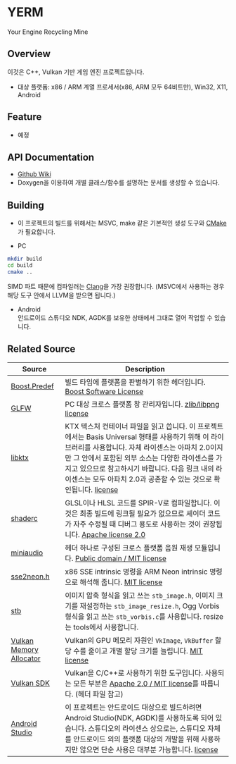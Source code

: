 # YERM
Your Engine Recycling Mine


## Overview
이것은 C++, Vulkan 기반 게임 엔진 프로젝트입니다.
* 대상 플랫폼: x86 / ARM 계열 프로세서(x86, ARM 모두 64비트만), Win32, X11, Android

## Feature
* 예정

## API Documentation
* [Github Wiki](https://github.com/onart/YERM/wiki)
* Doxygen을 이용하여 개별 클래스/함수를 설명하는 문서를 생성할 수 있습니다.

## Building
* 이 프로젝트의 빌드를 위해서는 MSVC, make 같은 기본적인 생성 도구와 [CMake](https://cmake.org/download/)가 필요합니다.

* PC
```bash
mkdir build
cd build
cmake ..
```
SIMD 파트 때문에 컴파일러는 [Clang](https://github.com/llvm/llvm-project/releases/tag/llvmorg-15.0.6)을 가장 권장합니다. (MSVC에서 사용하는 경우 해당 도구 안에서 LLVM을 받으면 됩니다.)

* Android\
안드로이드 스튜디오 NDK, AGDK를 보유한 상태에서 그대로 열어 작업할 수 있습니다.


## Related Source
Source | Description
---- | ----
[Boost.Predef](https://www.boost.org/doc/libs/1_73_0/libs/predef/doc/index.html) | 빌드 타임에 플랫폼을 판별하기 위한 헤더입니다. [Boost Software License](https://www.boost.org/LICENSE_1_0.txt)
[GLFW](https://www.glfw.org/) | PC 대상 크로스 플랫폼 창 관리자입니다. [zlib/libpng license](https://www.glfw.org/license)
[libktx](https://github.com/KhronosGroup/KTX-Software) | KTX 텍스처 컨테이너 파일을 읽고 씁니다. 이 프로젝트에서는 Basis Universal 형태를 사용하기 위해 이 라이브러리를 사용합니다. 자체 라이센스는 아파치 2.0이지만 그 안에서 포함된 외부 소스는 다양한 라이센스를 가지고 있으므로 참고하시기 바랍니다. 다음 링크 내의 라이센스는 모두 아파치 2.0과 공존할 수 있는 것으로 확인됩니다. [license](https://github.com/KhronosGroup/KTX-Software/tree/master/LICENSES)
[shaderc](https://github.com/google/shaderc) | GLSL이나 HLSL 코드를 SPIR-V로 컴파일합니다. 이것은 최종 빌드에 링크될 필요가 없으므로 셰이더 코드가 자주 수정될 때 디버그 용도로 사용하는 것이 권장됩니다. [Apache license 2.0](https://github.com/google/shaderc/blob/main/LICENSE)
[miniaudio](https://github.com/mackron/miniaudio) | 헤더 하나로 구성된 크로스 플랫폼 음원 재생 모듈입니다. [Public domain / MIT license](https://github.com/mackron/miniaudio/blob/master/LICENSE)
[sse2neon.h](https://github.com/DLTcollab/sse2neon) | x86 SSE intrinsic 명령을 ARM Neon intrinsic 명령으로 해석해 줍니다. [MIT license](https://github.com/DLTcollab/sse2neon/blob/master/LICENSE)
[stb](https://github.com/nothings/stb) | 이미지 압축 형식을 읽고 쓰는 `stb_image.h`, 이미지 크기를 재설정하는 `stb_image_resize.h`, Ogg Vorbis 형식을 읽고 쓰는 `stb_vorbis.c`를 사용합니다. resize는 tools에서 사용합니다.
[Vulkan Memory Allocator](https://github.com/GPUOpen-LibrariesAndSDKs/VulkanMemoryAllocator) | Vulkan의 GPU 메모리 자원인 `VkImage`, `VkBuffer` 할당 수를 줄이고 개별 할당 크기를 늘립니다. [MIT license](https://github.com/GPUOpen-LibrariesAndSDKs/VulkanMemoryAllocator/blob/master/LICENSE.txt)
[Vulkan SDK](https://vulkan.lunarg.com/) | Vulkan을 C/C++로 사용하기 위한 도구입니다. 사용되는 모든 부분은 [Apache 2.0 / MIT license](https://vulkan.lunarg.com/license/)를 따릅니다. (헤더 파일 참고)
[Android Studio](https://developer.android.com/studio/) | 이 프로젝트는 안드로이드 대상으로 빌드하려면 Android Studio(NDK, AGDK)를 사용하도록 되어 있습니다. 스튜디오의 라이센스 상으로는, 스튜디오 자체를 안드로이드 외의 플랫폼 대상의 개발을 위해 사용하지만 않으면 단순 사용은 대부분 가능합니다. [license](https://developer.android.com/studio/terms)

